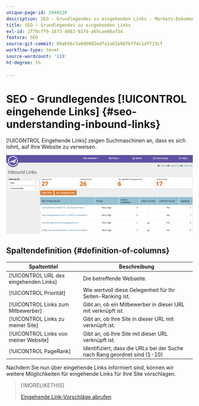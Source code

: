 ```yaml
---
unique-page-id: 2949226
description: SEO - Grundlegendes zu eingehenden Links - Marketo-Dokumente - Produktdokumentation
title: SEO – Grundlegendes zu eingehenden Links
exl-id: 2f70cff9-1873-4083-927d-a65cae98af54
feature: SEO
source-git-commit: 09a656c3a0d0002edfa1a61b987bff4c1dff33cf
workflow-type: tm+mt
source-wordcount: '119'
ht-degree: 5%

---
```


# SEO - Grundlegendes [!UICONTROL eingehende Links] {#seo-understanding-inbound-links}

[!UICONTROL Eingehende Links] zeigen Suchmaschinen an, dass es sich lohnt, auf Ihre Website zu verweisen.

![](assets/image2014-9-18-13-3a18-3a10.png)

## Spaltendefinition {#definition-of-columns}

| Spaltentitel | Beschreibung |
|---|---|
| [!UICONTROL URL des eingehenden Links] | Die betreffende Webseite. |
| [!UICONTROL Priorität] | Wie wertvoll diese Gelegenheit für Ihr Seiten-Ranking ist. |
| [!UICONTROL Links zum Mitbewerber] | Gibt an, ob ein Mitbewerber in dieser URL mit verknüpft ist. |
| [!UICONTROL Links zu meiner Site] | Gibt an, ob Ihre Site in dieser URL mit verknüpft ist. |
| [!UICONTROL Links von meiner Website] | Gibt an, ob Ihre Site mit dieser URL verknüpft ist. |
| [!UICONTROL PageRank] | Identifiziert, dass die URLs bei der Suche nach Rang geordnet sind (1-10) |

Nachdem Sie nun über eingehende Links informiert sind, können wir weitere Möglichkeiten für eingehende Links für Ihre Site vorschlagen.

>[!MORELIKETHIS]
>
>[Eingehende Link-Vorschläge abrufen](/help/marketo/product-docs/additional-apps/seo/inbound-links/seo-get-inbound-link-suggestions.md)
